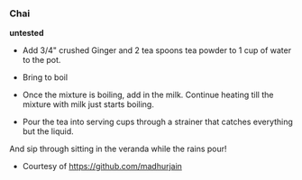 
### Chai

**untested**

- Add 3/4" crushed Ginger and 2 tea spoons
  tea powder to 1 cup of water to the pot.

- Bring to boil

- Once the mixture is boiling, add in the milk.
  Continue heating till the mixture with milk just starts boiling.

- Pour the tea into serving cups through a strainer that catches
  everything but the liquid.

And sip through sitting in the veranda while the rains pour!

- Courtesy of https://github.com/madhurjain

